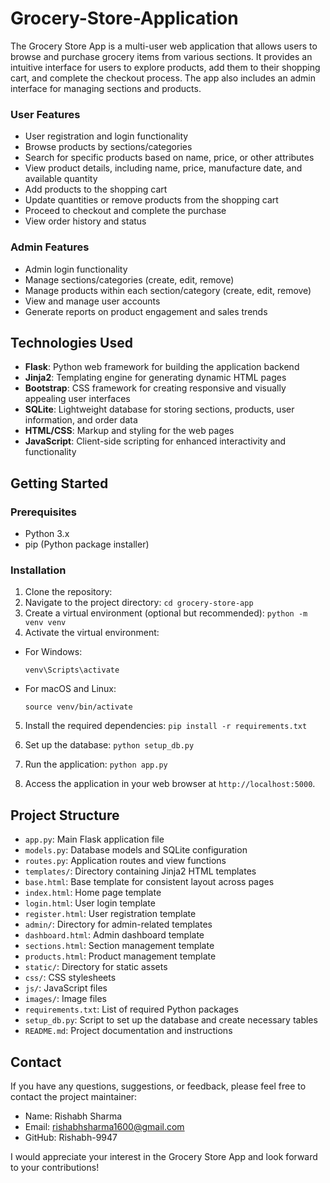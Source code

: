 # Grocery-Store-Application
The Grocery Store App is a multi-user web application that allows users to browse and purchase grocery items from various sections. It provides an intuitive interface for users to explore products, add them to their shopping cart, and complete the checkout process. The app also includes an admin interface for managing sections and products.

### User Features
- User registration and login functionality
- Browse products by sections/categories
- Search for specific products based on name, price, or other attributes
- View product details, including name, price, manufacture date, and available quantity
- Add products to the shopping cart
- Update quantities or remove products from the shopping cart
- Proceed to checkout and complete the purchase
- View order history and status

### Admin Features
- Admin login functionality
- Manage sections/categories (create, edit, remove)
- Manage products within each section/category (create, edit, remove)
- View and manage user accounts
- Generate reports on product engagement and sales trends

## Technologies Used

- **Flask**: Python web framework for building the application backend
- **Jinja2**: Templating engine for generating dynamic HTML pages
- **Bootstrap**: CSS framework for creating responsive and visually appealing user interfaces
- **SQLite**: Lightweight database for storing sections, products, user information, and order data
- **HTML/CSS**: Markup and styling for the web pages
- **JavaScript**: Client-side scripting for enhanced interactivity and functionality

## Getting Started

### Prerequisites
- Python 3.x
- pip (Python package installer)

### Installation

1. Clone the repository:
2. Navigate to the project directory:
  `cd grocery-store-app` 
4. Create a virtual environment (optional but recommended):
  `python -m venv venv`
6. Activate the virtual environment:
- For Windows:
  ```
  venv\Scripts\activate
  ```
- For macOS and Linux:
  ```
  source venv/bin/activate
  ```

5. Install the required dependencies:
   `pip install -r requirements.txt`
6. Set up the database:
  `python setup_db.py`
7. Run the application:
  `python app.py`

8. Access the application in your web browser at `http://localhost:5000`.

## Project Structure

- `app.py`: Main Flask application file
- `models.py`: Database models and SQLite configuration
- `routes.py`: Application routes and view functions
- `templates/`: Directory containing Jinja2 HTML templates
- `base.html`: Base template for consistent layout across pages
- `index.html`: Home page template
- `login.html`: User login template
- `register.html`: User registration template
- `admin/`: Directory for admin-related templates
 - `dashboard.html`: Admin dashboard template
 - `sections.html`: Section management template
 - `products.html`: Product management template
- `static/`: Directory for static assets
- `css/`: CSS stylesheets
- `js/`: JavaScript files
- `images/`: Image files
- `requirements.txt`: List of required Python packages
- `setup_db.py`: Script to set up the database and create necessary tables
- `README.md`: Project documentation and instructions

## Contact

If you have any questions, suggestions, or feedback, please feel free to contact the project maintainer:

- Name: Rishabh Sharma
- Email: rishabhsharma1600@gmail.com
- GitHub: Rishabh-9947

I would appreciate your interest in the Grocery Store App and look forward to your contributions!
